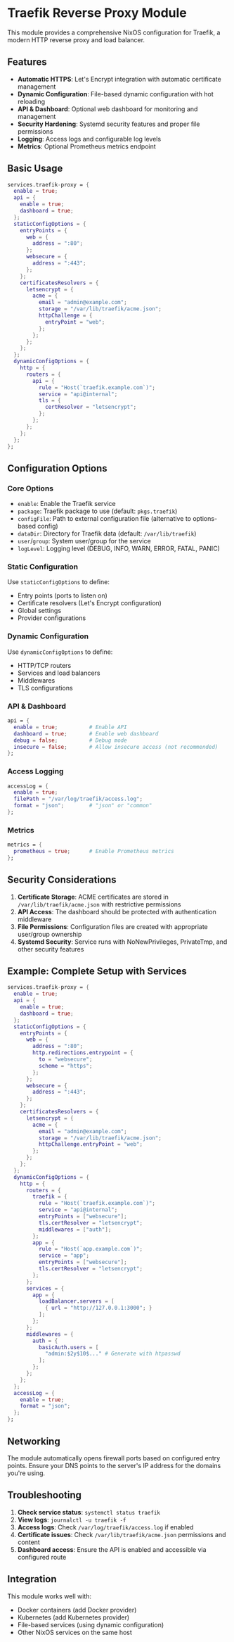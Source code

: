 # Traefik Reverse Proxy Module

This module provides a comprehensive NixOS configuration for Traefik, a modern HTTP reverse proxy and load balancer.

## Features

- **Automatic HTTPS**: Let's Encrypt integration with automatic certificate management
- **Dynamic Configuration**: File-based dynamic configuration with hot reloading
- **API & Dashboard**: Optional web dashboard for monitoring and management
- **Security Hardening**: Systemd security features and proper file permissions
- **Logging**: Access logs and configurable log levels
- **Metrics**: Optional Prometheus metrics endpoint

## Basic Usage

```nix
services.traefik-proxy = {
  enable = true;
  api = {
    enable = true;
    dashboard = true;
  };
  staticConfigOptions = {
    entryPoints = {
      web = {
        address = ":80";
      };
      websecure = {
        address = ":443";
      };
    };
    certificatesResolvers = {
      letsencrypt = {
        acme = {
          email = "admin@example.com";
          storage = "/var/lib/traefik/acme.json";
          httpChallenge = {
            entryPoint = "web";
          };
        };
      };
    };
  };
  dynamicConfigOptions = {
    http = {
      routers = {
        api = {
          rule = "Host(`traefik.example.com`)";
          service = "api@internal";
          tls = {
            certResolver = "letsencrypt";
          };
        };
      };
    };
  };
};
```

## Configuration Options

### Core Options

- `enable`: Enable the Traefik service
- `package`: Traefik package to use (default: `pkgs.traefik`)
- `configFile`: Path to external configuration file (alternative to options-based config)
- `dataDir`: Directory for Traefik data (default: `/var/lib/traefik`)
- `user`/`group`: System user/group for the service
- `logLevel`: Logging level (DEBUG, INFO, WARN, ERROR, FATAL, PANIC)

### Static Configuration

Use `staticConfigOptions` to define:
- Entry points (ports to listen on)
- Certificate resolvers (Let's Encrypt configuration)
- Global settings
- Provider configurations

### Dynamic Configuration

Use `dynamicConfigOptions` to define:
- HTTP/TCP routers
- Services and load balancers
- Middlewares
- TLS configurations

### API & Dashboard

```nix
api = {
  enable = true;          # Enable API
  dashboard = true;       # Enable web dashboard
  debug = false;          # Debug mode
  insecure = false;       # Allow insecure access (not recommended)
};
```

### Access Logging

```nix
accessLog = {
  enable = true;
  filePath = "/var/log/traefik/access.log";
  format = "json";        # "json" or "common"
};
```

### Metrics

```nix
metrics = {
  prometheus = true;      # Enable Prometheus metrics
};
```

## Security Considerations

1. **Certificate Storage**: ACME certificates are stored in `/var/lib/traefik/acme.json` with restrictive permissions
2. **API Access**: The dashboard should be protected with authentication middleware
3. **File Permissions**: Configuration files are created with appropriate user/group ownership
4. **Systemd Security**: Service runs with NoNewPrivileges, PrivateTmp, and other security features

## Example: Complete Setup with Services

```nix
services.traefik-proxy = {
  enable = true;
  api = {
    enable = true;
    dashboard = true;
  };
  staticConfigOptions = {
    entryPoints = {
      web = {
        address = ":80";
        http.redirections.entrypoint = {
          to = "websecure";
          scheme = "https";
        };
      };
      websecure = {
        address = ":443";
      };
    };
    certificatesResolvers = {
      letsencrypt = {
        acme = {
          email = "admin@example.com";
          storage = "/var/lib/traefik/acme.json";
          httpChallenge.entryPoint = "web";
        };
      };
    };
  };
  dynamicConfigOptions = {
    http = {
      routers = {
        traefik = {
          rule = "Host(`traefik.example.com`)";
          service = "api@internal";
          entryPoints = ["websecure"];
          tls.certResolver = "letsencrypt";
          middlewares = ["auth"];
        };
        app = {
          rule = "Host(`app.example.com`)";
          service = "app";
          entryPoints = ["websecure"];
          tls.certResolver = "letsencrypt";
        };
      };
      services = {
        app = {
          loadBalancer.servers = [
            { url = "http://127.0.0.1:3000"; }
          ];
        };
      };
      middlewares = {
        auth = {
          basicAuth.users = [
            "admin:$2y$10$..." # Generate with htpasswd
          ];
        };
      };
    };
  };
  accessLog = {
    enable = true;
    format = "json";
  };
};
```

## Networking

The module automatically opens firewall ports based on configured entry points. Ensure your DNS points to the server's IP address for the domains you're using.

## Troubleshooting

1. **Check service status**: `systemctl status traefik`
2. **View logs**: `journalctl -u traefik -f`
3. **Access logs**: Check `/var/log/traefik/access.log` if enabled
4. **Certificate issues**: Check `/var/lib/traefik/acme.json` permissions and content
5. **Dashboard access**: Ensure the API is enabled and accessible via configured route

## Integration

This module works well with:
- Docker containers (add Docker provider)
- Kubernetes (add Kubernetes provider)
- File-based services (using dynamic configuration)
- Other NixOS services on the same host